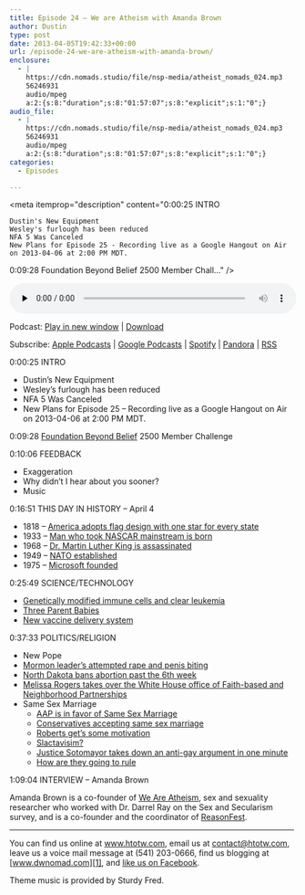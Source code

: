 ```yaml
---
title: Episode 24 – We are Atheism with Amanda Brown
author: Dustin
type: post
date: 2013-04-05T19:42:33+00:00
url: /episode-24-we-are-atheism-with-amanda-brown/
enclosure:
  - |
    https://cdn.nomads.studio/file/nsp-media/atheist_nomads_024.mp3
    56246931
    audio/mpeg
    a:2:{s:8:"duration";s:8:"01:57:07";s:8:"explicit";s:1:"0";}
audio_file:
  - |
    https://cdn.nomads.studio/file/nsp-media/atheist_nomads_024.mp3
    56246931
    audio/mpeg
    a:2:{s:8:"duration";s:8:"01:57:07";s:8:"explicit";s:1:"0";}
categories:
  - Episodes

---
```

<div itemscope itemtype="http://schema.org/AudioObject">
  <meta itemprop="name" content="Episode 24 – We are Atheism with Amanda Brown" />
  
  <meta itemprop="uploadDate" content="2013-04-05T13:42:33-06:00" />
  
  <meta itemprop="encodingFormat" content="audio/mpeg" />
  
  <meta itemprop="duration" content="PT1H57M07S" />
  
  <meta itemprop="description" content="0:00:25 INTRO

 	Dustin's New Equipment
 	Wesley's furlough has been reduced
 	NFA 5 Was Canceled
 	New Plans for Episode 25 - Recording live as a Google Hangout on Air on 2013-04-06 at 2:00 PM MDT.

0:09:28 Foundation Beyond Belief 2500 Member Chall..." />
  
  <meta itemprop="contentUrl" content="https://dts.podtrac.com/redirect.mp3/cdn.nomads.studio/file/nsp-media/atheist_nomads_024.mp3" />
  
  <meta itemprop="contentSize" content="53.6" />
  </p> 
  
  <div class="powerpress_player" id="powerpress_player_8279">
    <audio class="wp-audio-shortcode" id="audio-5214-23" preload="none" style="width: 100%;" controls="controls"><source type="audio/mpeg" src="https://dts.podtrac.com/redirect.mp3/cdn.nomads.studio/file/nsp-media/atheist_nomads_024.mp3?_=23" /><a href="https://dts.podtrac.com/redirect.mp3/cdn.nomads.studio/file/nsp-media/atheist_nomads_024.mp3">https://dts.podtrac.com/redirect.mp3/cdn.nomads.studio/file/nsp-media/atheist_nomads_024.mp3</a></audio>
  </div>
</div>

<p class="powerpress_links powerpress_links_mp3">
  Podcast: <a href="https://dts.podtrac.com/redirect.mp3/cdn.nomads.studio/file/nsp-media/atheist_nomads_024.mp3" class="powerpress_link_pinw" target="_blank" title="Play in new window" onclick="return powerpress_pinw('https://htotw.com/?powerpress_pinw=5214-podcast');" rel="nofollow">Play in new window</a> | <a href="https://dts.podtrac.com/redirect.mp3/cdn.nomads.studio/file/nsp-media/atheist_nomads_024.mp3" class="powerpress_link_d" title="Download" rel="nofollow" download="atheist_nomads_024.mp3">Download</a>
</p>

<p class="powerpress_links powerpress_subscribe_links">
  Subscribe: <a href="https://podcasts.apple.com/us/podcast/humanists-take-on-the-world/id530050098?mt=2&ls=1" class="powerpress_link_subscribe powerpress_link_subscribe_itunes" target="_blank" title="Subscribe on Apple Podcasts" rel="nofollow">Apple Podcasts</a> | <a href="https://www.google.com/podcasts?feed=aHR0cDovL2F0aGVpc3Rub21hZHMubGlic3luLmNvbS9yc3M%3D" class="powerpress_link_subscribe powerpress_link_subscribe_googleplay" target="_blank" title="Subscribe on Google Podcasts" rel="nofollow">Google Podcasts</a> | <a href="https://open.spotify.com/show/3LzK2xZGike6Tc1GEMtMbr?si=LieN9SNuTpq96smuaUsH8A" class="powerpress_link_subscribe powerpress_link_subscribe_spotify" target="_blank" title="Subscribe on Spotify" rel="nofollow">Spotify</a> | <a href="https://www.pandora.com/podcast/atheist-nomads/PC:10122?corr=62071012&part=ug" class="powerpress_link_subscribe powerpress_link_subscribe_pandora" target="_blank" title="Subscribe on Pandora" rel="nofollow">Pandora</a> | <a href="https://htotw.com/feed/podcast/" class="powerpress_link_subscribe powerpress_link_subscribe_rss" target="_blank" title="Subscribe via RSS" rel="nofollow">RSS</a>
</p>

0:00:25 INTRO

  * Dustin&#8217;s New Equipment
  * Wesley&#8217;s furlough has been reduced
  * NFA 5 Was Canceled
  * New Plans for Episode 25 &#8211; Recording live as a Google Hangout on Air on 2013-04-06 at 2:00 PM MDT.

0:09:28 <a href="http://foundationbeyondbelief.org/" target="_blank" rel="noopener">Foundation Beyond Belief</a> 2500 Member Challenge

0:10:06 FEEDBACK

  * Exaggeration
  * Why didn&#8217;t I hear about you sooner?
  * Music

0:16:51 THIS DAY IN HISTORY &#8211; April 4

  * 1818 &#8211; <a href="http://en.wikipedia.org/wiki/Flag_Acts_%28United_States%29" target="_blank" rel="noopener">America adopts flag design with one star for every state</a>
  * 1933 &#8211; <a href="http://www.history.com/this-day-in-history/man-who-took-nascar-mainstream-is-born" target="_blank" rel="noopener">Man who took NASCAR mainstream is born</a>
  * 1968 &#8211; <a href="http://www.history.com/this-day-in-history/dr-king-is-assassinated" target="_blank" rel="noopener">Dr. Martin Luther King is assassinated</a>
  * 1949 &#8211; <a href="http://www.history.com/this-day-in-history/nato-established" target="_blank" rel="noopener">NATO established</a>
  * 1975 &#8211; <a href="http://en.wikipedia.org/wiki/Microsoft" target="_blank" rel="noopener">Microsoft founded</a>

0:25:49 SCIENCE/TECHNOLOGY

  * <a href="http://www.scientificamerican.com/article.cfm?id=genetically-engineered-immune-cells-found-to-rapidly-clear-leukemia-tumors" target="_blank" rel="noopener">Genetically modified immune cells and clear leukemia</a>
  * <a href="http://www.newscientist.com/article/mg21729093.400-dont-fear-babies-made-with-genes-from-three-parents.html" target="_blank" rel="noopener">Three Parent Babies</a>
  * <a href="http://www.theverge.com/2013/2/8/3966856/microneedle-array-dried-sugar-vaccine-could-reduce-costs" target="_blank" rel="noopener">New vaccine delivery system</a>

0:37:33 POLITICS/RELIGION

  * New Pope
  * <a href="http://moralcompassblog.com/2013/03/24/the-curious-case-of-the-mormon-penis-biter/" target="_blank" rel="noopener">Mormon leader’s attempted rape and penis biting</a>
  * <a href="http://www.usatoday.com/story/news/nation/2013/03/26/north-dakota-abortion-ban/2021215/" target="_blank" rel="noopener">North Dakota bans abortion past the 6th week</a>
  * <a href="http://www.religionnews.com/2013/03/13/melissa-rogers-new-head-of-white-house-faith-based-office/" target="_blank" rel="noopener">Melissa Rogers takes over the White House office of Faith-based and Neighborhood Partnerships</a>
  * Same Sex Marriage 
      * <a href="http://www.huffingtonpost.com/2013/03/21/aap-same-sex-marriage_n_2917491.html" target="_blank" rel="noopener">AAP is in favor of Same Sex Marriage</a>
      * <a href="http://www.cnn.com/2013/03/21/opinion/hoover-gop-same-sex-marriage/?hpt=hp_t3" target="_blank" rel="noopener">Conservatives accepting same sex marriage</a>
      * <a href="http://www.patheos.com/blogs/wwjtd/2013/03/justice-roberts-to-receive-some-extra-motivation-in-prop-8-case/" target="_blank" rel="noopener">Roberts get’s some motivation</a>
      * <a href="http://thenextweb.com/facebook/2013/03/29/facebook-users-changed-their-profile-pictures-in-favor-of-gay-marriage-at-120-the-normal-update-rate/" target="_blank" rel="noopener">Slactavisim?</a>
      * <a href="http://www.upworthy.com/a-supreme-court-justice-takes-down-an-anti-gay-marriage-argument-in-1-minute?c=ufb1#.UVJSK49XNeg.twitter" target="_blank" rel="noopener">Justice Sotomayor takes down an anti-gay argument in one minute</a>
      * <a href="http://nbcpolitics.nbcnews.com/_news/2013/03/29/17505931-supreme-court-likely-to-advance-gay-marriage-but-stop-short-of-broad-ruling?lite" target="_blank" rel="noopener">How are they going to rule</a>

1:09:04 INTERVIEW &#8211; Amanda Brown

Amanda Brown is a co-founder of <a href="http://www.weareatheism.com/" target="_blank" rel="noopener">We Are Atheism</a>, sex and sexuality researcher who worked with Dr. Darrel Ray on the Sex and Secularism survey, and is a co-founder and the coordinator of <a href="http://kusoma.org/reasonfest/" target="_blank" rel="noopener">ReasonFest</a>.

<hr width="500" />

You can find us online at <a href="https://www.htotw.com/" target="_blank" rel="noopener">www.htotw.com</a>, email us at <contact@htotw.com>, leave us a voice mail message at (541) 203-0666, find us blogging at [www.dwnomad.com][1], and <a href="https://htotw.com/facebook" target="_blank" rel="noopener">like us on Facebook</a>.

Theme music is provided by Sturdy Fred.

 [1]: http://www.dwnomad.com/